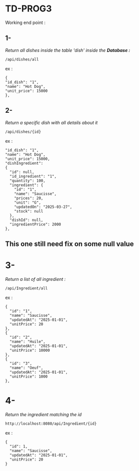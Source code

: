 # TD-PROG3

Working end point :


## 1-
 *Return all dishes inside the table 'dish' inside the **Database :***

    /api/dishes/all

ex :

    {
    "id_dish": "1",
    "name": "Hot Dog",
    "unit_price": 15000
    }, 

## 2-
*Return a specific dish with all details about it*
    
    /api/dishes/{id}

ex :

    "id_dish": "1",
    "name": "Hot Dog",
    "unit_price": 15000,
    "dishIngredient":
    {
      "id": null,
      "id_ingredient": "1",
      "quantity": 100,
      "ingredient": {
        "id": "1",
        "name": "Saucisse",
        "prices": 20,
        "unit": "G",
        "updatedOn": "2025-03-27",
        "stock": null
      },
      "dishId": null,
      "ingredientPrice": 2000
    },

## **This one still need fix on some null value**

# 3-
*Return a list of all ingredient :* 

    /api/Ingredient/all

ex : 

    {
      "id": "1",
      "name": "Saucisse",
      "updatedAt": "2025-01-01",
      "unitPrice": 20
    },
    {
      "id": "2",
      "name": "Huile",
      "updatedAt": "2025-01-01",
      "unitPrice": 10000
    },
    {
      "id": "3",
      "name": "Oeuf",
      "updatedAt": "2025-01-01",
      "unitPrice": 1000
    },

# 4- 

*Return the ingredient matching the id*

    http://localhost:8080/api/Ingredient/{id}

ex : 

    {
      "id": 1,
      "name": "Saucisse",
      "updatedAt": "2025-01-01",
      "unitPrice": 20
    }

